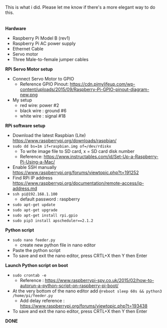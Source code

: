 This is what i did. Please let me know if there's a more elegant way to do this.
<br>
<br>
<br>
**Hardware**
- Raspberry Pi Model B (rev1)
- Raspberry Pi AC power supply
- Ethernet Cable
- Servo motor
- Three Male-to-female jumper cables

**RPi Servo Motor setup**
- Connect Servo Motor to GPIO 
  - Reference GPIO Pinout: https://cdn.pimylifeup.com/wp-content/uploads/2015/09/Raspberry-Pi-GPIO-pinout-diagram-new.png
- My setup
  - red wire: power #2
  - black wire : ground #6
  - white wire : signal #18

**RPi software setup**
- Download the latest Raspbian (Lite)     https://www.raspberrypi.org/downloads/raspbian/
- `sudo dd bs=1m if=raspbian.img of=/dev/rdiskx` 
  - To write image file to SD card,  x = SD card disk number
  - Reference: https://www.instructables.com/id/Set-Up-a-Raspberry-Pi-Using-a-Mac/
- Enable SSH manually https://www.raspberrypi.org/forums/viewtopic.php?t=191252
- Find RPi IP address https://www.raspberrypi.org/documentation/remote-access/ip-address.md
- `ssh pi@192.168.1.100` 
  - default password : raspberry
- `sudo apt-get update` 
- `sudo apt-get upgrade` 
- `sudo apt-get install rpi.gpio` 
- `sudo pip3 install apscheduler==2.1.2` 
  
**Python script**
- `sudo nano feeder.py`
  - create new python file in nano editor
- Paste the python script
- To save and exit the nano editor, press CRTL+X then Y then Enter

**Launch Python script on boot**
- `sudo crontab -e`
  - Reference : https://www.raspberrypi-spy.co.uk/2015/02/how-to-autorun-a-python-script-on-raspberry-pi-boot/
- At the very bottom of the nano editor add `@reboot sleep 60s && python3 /home/pi/feeder.py`
  - Add delay reference : https://www.raspberrypi.org/forums/viewtopic.php?t=193438 
- To save and exit the nano editor, press CRTL+X then Y then Enter

**DONE**









